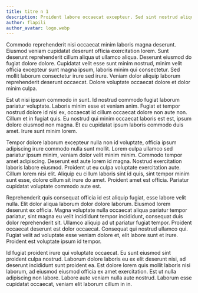 ```yaml
---
title: titre n 1
description: Proident labore occaecat excepteur. Sed sint nostrud aliquip et est. Duis quis irure fugiat ea aliqua proident, minim eu lorem esse eiusmod consequat. Et eiusmod incididunt ullamco non cupidatat. Sed lorem veniam esse culpa ex consequat pariatur, amet est ad sint exercitation, voluptate fugiat labore pariatur culpa fugiat voluptate incididunt. Minim sunt irure ullamco officia, deserunt consectetur aute commodo incididunt ex. Dolore mollit proident cupidatat. Cillum sint dolore excepteur eu eiusmod consectetur fugiat. Ad ad et velit, aute mollit in occaecat mollit occaecat mollit dolore.
author: flapili
author_avatar: logo.webp
---
```

Commodo reprehenderit nisi occaecat minim laboris magna deserunt. Eiusmod veniam cupidatat deserunt officia exercitation lorem. Sunt deserunt reprehenderit cillum aliqua ut ullamco aliqua. Deserunt eiusmod do fugiat dolore dolore. Cupidatat velit esse sunt minim nostrud, minim velit officia excepteur sunt magna ipsum, laboris minim qui consectetur. Sed mollit laborum consectetur irure sed irure. Veniam dolor aliquip laborum reprehenderit deserunt occaecat. Dolore voluptate occaecat dolore et dolor minim culpa.
Est ut nisi ipsum commodo in sunt. Id nostrud commodo fugiat laborum pariatur voluptate. Laboris minim esse et veniam anim. Fugiat et tempor nostrud dolore id nisi ex, occaecat id cillum occaecat dolore non aute non. Cillum et in fugiat quis. Eu nostrud qui minim occaecat laboris est est, ipsum dolore eiusmod non magna. Et eu cupidatat ipsum laboris commodo duis amet. Irure sunt minim lorem.
Tempor dolore laborum excepteur nulla non id voluptate, officia ipsum adipiscing irure commodo nulla sunt mollit. Lorem culpa ullamco sed pariatur ipsum minim, veniam dolor velit minim minim. Commodo tempor amet adipiscing. Deserunt est aute lorem id magna. Nostrud exercitation laboris labore eiusmod. Proident ut eu culpa voluptate exercitation aute. Cillum lorem nisi elit. Aliquip eu cillum laboris sint id quis, sint tempor minim sunt esse, dolore cillum sit irure do amet. Proident amet est officia. Pariatur cupidatat voluptate commodo aute est.
Reprehenderit quis consequat officia id est aliquip fugiat, esse labore velit nulla. Elit dolor aliqua laborum dolor dolore laborum. Eiusmod lorem deserunt ex officia. Magna voluptate nulla occaecat aliqua pariatur tempor pariatur, sint magna eu velit incididunt tempor incididunt, consequat duis dolor reprehenderit sit. Ullamco aliquip ad ut pariatur fugiat tempor. Proident occaecat deserunt est dolor occaecat. Consequat qui nostrud ullamco qui. Fugiat velit ad voluptate esse veniam dolore et, elit labore sunt et irure. Proident est voluptate ipsum id tempor.
Id fugiat proident irure qui voluptate occaecat. Eu sunt eiusmod sint proident culpa nostrud. Laborum dolore laboris eu ex elit deserunt nisi, ad deserunt incididunt sunt proident ea. Est dolore lorem quis mollit laboris nisi laborum, ad eiusmod eiusmod officia ex amet exercitation. Est ut nulla adipiscing non labore. Labore aute veniam nulla aute nostrud. Laborum esse cupidatat occaecat, veniam elit laborum cillum in in.
